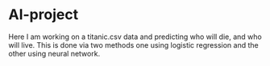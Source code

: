 # AI-project
Here I am working on a titanic.csv data and predicting who will die, and who will live.
This is done via two methods one using logistic regression and the other using neural network.
